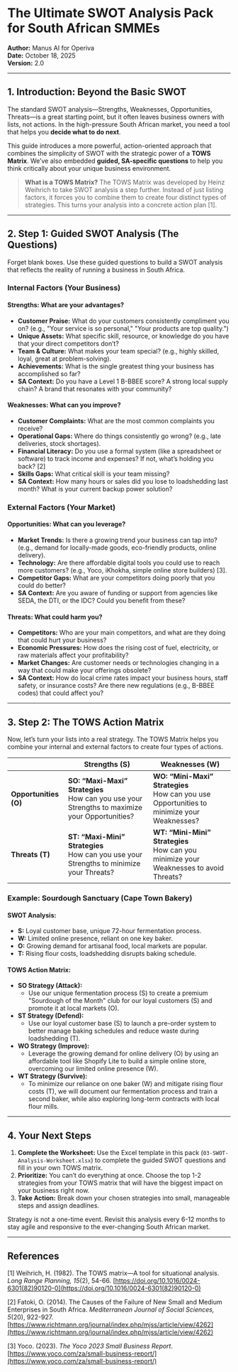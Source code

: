 # The Ultimate SWOT Analysis Pack for South African SMMEs

**Author:** Manus AI for Operiva  
**Date:** October 18, 2025  
**Version:** 2.0

---

## 1. Introduction: Beyond the Basic SWOT

The standard SWOT analysis—Strengths, Weaknesses, Opportunities, Threats—is a great starting point, but it often leaves business owners with lists, not actions. In the high-pressure South African market, you need a tool that helps you **decide what to do next**.

This guide introduces a more powerful, action-oriented approach that combines the simplicity of SWOT with the strategic power of a **TOWS Matrix**. We’ve also embedded **guided, SA-specific questions** to help you think critically about your unique business environment.

> **What is a TOWS Matrix?**
> The TOWS Matrix was developed by Heinz Weihrich to take SWOT analysis a step further. Instead of just listing factors, it forces you to combine them to create four distinct types of strategies. This turns your analysis into a concrete action plan [1].

---

## 2. Step 1: Guided SWOT Analysis (The Questions)

Forget blank boxes. Use these guided questions to build a SWOT analysis that reflects the reality of running a business in South Africa.

### **Internal Factors (Your Business)**

#### **Strengths: What are your advantages?**

*   **Customer Praise:** What do your customers consistently compliment you on? (e.g., "Your service is so personal," "Your products are top quality.")
*   **Unique Assets:** What specific skill, resource, or knowledge do you have that your direct competitors don’t?
*   **Team & Culture:** What makes your team special? (e.g., highly skilled, loyal, great at problem-solving).
*   **Achievements:** What is the single greatest thing your business has accomplished so far?
*   **SA Context:** Do you have a Level 1 B-BBEE score? A strong local supply chain? A brand that resonates with your community?

#### **Weaknesses: What can you improve?**

*   **Customer Complaints:** What are the most common complaints you receive?
*   **Operational Gaps:** Where do things consistently go wrong? (e.g., late deliveries, stock shortages).
*   **Financial Literacy:** Do you use a formal system (like a spreadsheet or software) to track income and expenses? If not, what’s holding you back? [2]
*   **Skills Gaps:** What critical skill is your team missing?
*   **SA Context:** How many hours or sales did you lose to loadshedding last month? What is your current backup power solution?

### **External Factors (Your Market)**

#### **Opportunities: What can you leverage?**

*   **Market Trends:** Is there a growing trend your business can tap into? (e.g., demand for locally-made goods, eco-friendly products, online delivery).
*   **Technology:** Are there affordable digital tools you could use to reach more customers? (e.g., Yoco, iKhokha, simple online store builders) [3].
*   **Competitor Gaps:** What are your competitors doing poorly that you could do better?
*   **SA Context:** Are you aware of funding or support from agencies like SEDA, the DTI, or the IDC? Could you benefit from these?

#### **Threats: What could harm you?**

*   **Competitors:** Who are your main competitors, and what are they doing that could hurt your business?
*   **Economic Pressures:** How does the rising cost of fuel, electricity, or raw materials affect your profitability?
*   **Market Changes:** Are customer needs or technologies changing in a way that could make your offerings obsolete?
*   **SA Context:** How do local crime rates impact your business hours, staff safety, or insurance costs? Are there new regulations (e.g., B-BBEE codes) that could affect you?

---

## 3. Step 2: The TOWS Action Matrix

Now, let’s turn your lists into a real strategy. The TOWS Matrix helps you combine your internal and external factors to create four types of actions.

| | **Strengths (S)** | **Weaknesses (W)** |
|---|---|---|
| **Opportunities (O)** | **SO: “Maxi-Maxi” Strategies**<br>How can you use your Strengths to maximize your Opportunities? | **WO: “Mini-Maxi” Strategies**<br>How can you use Opportunities to minimize your Weaknesses? |
| **Threats (T)** | **ST: “Maxi-Mini” Strategies**<br>How can you use your Strengths to minimize your Threats? | **WT: “Mini-Mini” Strategies**<br>How can you minimize your Weaknesses to avoid Threats? |

### **Example: Sourdough Sanctuary (Cape Town Bakery)**

#### **SWOT Analysis:**
*   **S:** Loyal customer base, unique 72-hour fermentation process.
*   **W:** Limited online presence, reliant on one key baker.
*   **O:** Growing demand for artisanal food, local markets are popular.
*   **T:** Rising flour costs, loadshedding disrupts baking schedule.

#### **TOWS Action Matrix:**

*   **SO Strategy (Attack):**
    *   Use our unique fermentation process (S) to create a premium "Sourdough of the Month" club for our loyal customers (S) and promote it at local markets (O).
*   **ST Strategy (Defend):**
    *   Use our loyal customer base (S) to launch a pre-order system to better manage baking schedules and reduce waste during loadshedding (T).
*   **WO Strategy (Improve):**
    *   Leverage the growing demand for online delivery (O) by using an affordable tool like Shopify Lite to build a simple online store, overcoming our limited online presence (W).
*   **WT Strategy (Survive):**
    *   To minimize our reliance on one baker (W) and mitigate rising flour costs (T), we will document our fermentation process and train a second baker, while also exploring long-term contracts with local flour mills.

---

## 4. Your Next Steps

1.  **Complete the Worksheet:** Use the Excel template in this pack (`03-SWOT-Analysis-Worksheet.xlsx`) to complete the guided SWOT questions and fill in your own TOWS matrix.
2.  **Prioritize:** You can’t do everything at once. Choose the top 1-2 strategies from your TOWS matrix that will have the biggest impact on your business right now.
3.  **Take Action:** Break down your chosen strategies into small, manageable steps and assign deadlines.

Strategy is not a one-time event. Revisit this analysis every 6-12 months to stay agile and responsive to the ever-changing South African market.

---

## References

[1] Weihrich, H. (1982). The TOWS matrix—A tool for situational analysis. *Long Range Planning, 15*(2), 54-66. [https://doi.org/10.1016/0024-6301(82)90120-0](https://doi.org/10.1016/0024-6301(82)90120-0)

[2] Fatoki, O. (2014). The Causes of the Failure of New Small and Medium Enterprises in South Africa. *Mediterranean Journal of Social Sciences, 5*(20), 922-927. [https://www.richtmann.org/journal/index.php/mjss/article/view/4262](https://www.richtmann.org/journal/index.php/mjss/article/view/4262)

[3] Yoco. (2023). *The Yoco 2023 Small Business Report*. [https://www.yoco.com/za/small-business-report/](https://www.yoco.com/za/small-business-report/)

